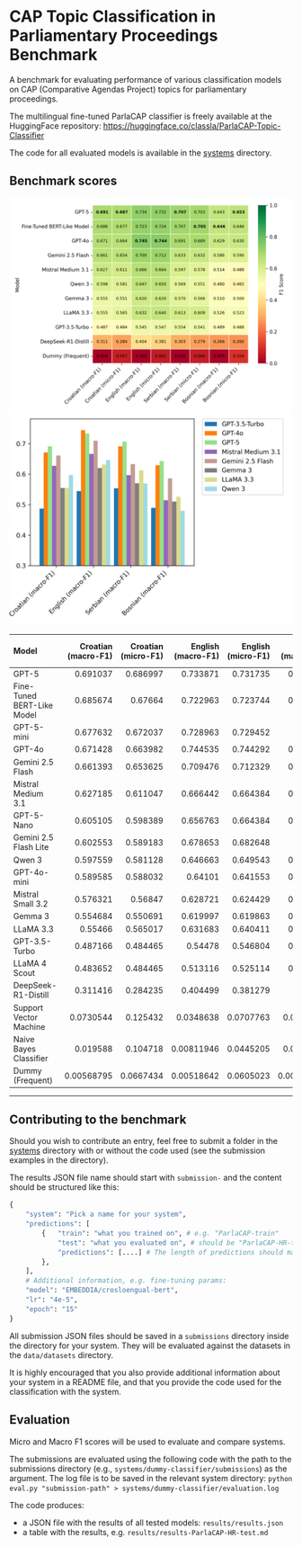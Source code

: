# CAP Topic Classification in Parliamentary Proceedings Benchmark

A benchmark for evaluating performance of various classification models on CAP (Comparative Agendas Project) topics for parliamentary proceedings.

The multilingual fine-tuned ParlaCAP classifier is freely available at the HuggingFace repository: https://huggingface.co/classla/ParlaCAP-Topic-Classifier

The code for all evaluated models is available in the [systems](systems) directory.

## Benchmark scores

![](evaluation-for-the-paper/topic-results-heatmap.png)
![](evaluation-for-the-paper/gpt_comparison.png)

| Model                      |   Croatian (macro-F1) |   Croatian (micro-F1) |   English (macro-F1) |   English (micro-F1) |   Serbian (macro-F1) |   Serbian (micro-F1) |   Bosnian (macro-F1) |   Bosnian (micro-F1) |
|:---------------------------|----------------------:|----------------------:|---------------------:|---------------------:|---------------------:|---------------------:|---------------------:|---------------------:|
| GPT-5                      |            0.691037   |             0.686997  |           0.733871   |            0.731735  |           0.707285   |            0.702517  |           0.642834   |             0.652913 |
| Fine-Tuned BERT-Like Model |            0.685674   |             0.67664   |           0.722963   |            0.723744  |           0.706879   |            0.704805  |           0.646059   |             0.645631 |
| GPT-5-mini                 |            0.677632   |             0.672037  |           0.728963   |            0.729452  |           0.68372    |            0.677346  |           0.621466   |             0.632282 |
| GPT-4o                     |            0.671428   |             0.663982  |           0.744535   |            0.744292  |           0.691011   |            0.688787  |           0.629196   |             0.629854 |
| Gemini 2.5 Flash           |            0.661393   |             0.653625  |           0.709476   |            0.712329  |           0.633297   |            0.631579  |           0.586248   |             0.589806 |
| Mistral Medium 3.1         |            0.627185   |             0.611047  |           0.666442   |            0.664384  |           0.596991   |            0.577803  |           0.514443   |             0.487864 |
| GPT-5-Nano                 |            0.605105   |             0.598389  |           0.656763   |            0.664384  |           0.625217   |            0.630435  |           0.564183   |             0.584951 |
| Gemini 2.5 Flash Lite      |            0.602553   |             0.589183  |           0.678653   |            0.682648  |           0.62406    |            0.616705  |           0.5187     |             0.526699 |
| Qwen 3                     |            0.597559   |             0.581128  |           0.646663   |            0.649543  |           0.569208   |            0.551487  |           0.479701   |             0.464806 |
| GPT-4o-mini                |            0.589585   |             0.588032  |           0.64101    |            0.641553  |           0.592528   |            0.588101  |           0.523543   |             0.521845 |
| Mistral Small 3.2          |            0.576321   |             0.56847   |           0.628721   |            0.624429  |           0.601367   |            0.594966  |           0.543082   |             0.521845 |
| Gemma 3                    |            0.554684   |             0.550691  |           0.619997   |            0.619863  |           0.570447   |            0.565541  |           0.510311   |             0.5      |
| LLaMA 3.3                  |            0.55466    |             0.565017  |           0.631683   |            0.640411  |           0.612905   |            0.608696  |           0.525678   |             0.523058 |
| GPT-3.5-Turbo              |            0.487166   |             0.484465  |           0.54478    |            0.546804  |           0.553799   |            0.54119   |           0.489274   |             0.487864 |
| LLaMA 4 Scout              |            0.483652   |             0.484465  |           0.513116   |            0.525114  |           0.477661   |            0.471396  |           0.382006   |             0.379854 |
| DeepSeek-R1-Distill        |            0.311416   |             0.284235  |           0.404499   |            0.381279  |           0.30274    |            0.279176  |           0.266175   |             0.259709 |
| Support Vector Machine     |            0.0730544  |             0.125432  |           0.0348638  |            0.0707763 |           0.0565144  |            0.124714  |           0.0497498  |             0.137136 |
| Naive Bayes Classifier     |            0.019588   |             0.104718  |           0.00811946 |            0.0445205 |           0.0129641  |            0.083524  |           0.020087   |             0.135922 |
| Dummy (Frequent)           |            0.00568795 |             0.0667434 |           0.00518642 |            0.0605023 |           0.00565743 |            0.0663616 |           0.00859141 |             0.104369 |



------------------------------------------



## Contributing to the benchmark

Should you wish to contribute an entry, feel free to submit a folder in the [systems](systems) directory with or without the code used (see the submission examples in the directory).

The results JSON file name should start with `submission-` and the content should be structured like this:

```python
{
    "system": "Pick a name for your system",
    "predictions": [
        {   "train": "what you trained on", # e.g. "ParlaCAP-train"
            "test": "what you evaluated on", # should be "ParlaCAP-HR-test" or "ParlaCAP-EN-test"
            "predictions": [....] # The length of predictions should match the length of test data
        },
    ],
    # Additional information, e.g. fine-tuning params:
    "model": "EMBEDDIA/crosloengual-bert",
    "lr": "4e-5",
    "epoch": "15"
}
```

All submission JSON files should be saved in a `submissions` directory inside the directory for your system. They will be evaluated against the datasets in the `data/datasets` directory.

It is highly encouraged that you also provide additional information about your system in a README file, and that you provide the code used for the classification with the system.

## Evaluation

Micro and Macro F1 scores will be used to evaluate and compare systems.

The submissions are evaluated using the following code with the path to the submissions directory (e.g., ``systems/dummy-classifier/submissions``) as the argument. The log file is to be saved in the relevant system directory:
```python eval.py "submission-path" > systems/dummy-classifier/evaluation.log```

The code produces:
- a JSON file with the results of all tested models: `results/results.json`
- a table with the results, e.g. `results/results-ParlaCAP-HR-test.md`
